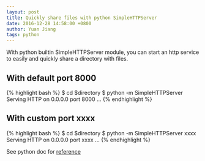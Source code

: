 ```yaml
---
layout: post
title: Quickly share files with python SimpleHTTPServer
date: 2016-12-28 14:58:00 +0800
author: Yuan Jiang
tags: python
---
```


With python builtin SimpleHTTPServer module, you can start an http service to easily and quickly share a directory with files.

## With default port 8000
{% highlight bash %}
$ cd $directory
$ python -m SimpleHTTPServer
Serving HTTP on 0.0.0.0 port 8000 ...
{% endhighlight %}

## With custom port xxxx
{% highlight bash %}
$ cd $directory
$ python -m SimpleHTTPServer xxxx
Serving HTTP on 0.0.0.0 port xxxx ...
{% endhighlight %}

See python doc for [reference](https://docs.python.org/2/library/simplehttpserver.html)
